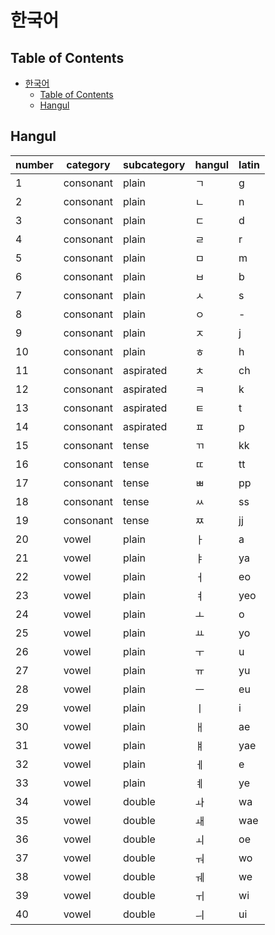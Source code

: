 # 한국어

## Table of Contents

- [한국어](#한국어)
  - [Table of Contents](#table-of-contents)
  - [Hangul](#hangul)

## Hangul

| number | category  | subcategory | hangul | latin |
| ------ | --------- | ----------- | ------ | ----- |
| 1      | consonant | plain       | ㄱ     | g     |
| 2      | consonant | plain       | ㄴ     | n     |
| 3      | consonant | plain       | ㄷ     | d     |
| 4      | consonant | plain       | ㄹ     | r     |
| 5      | consonant | plain       | ㅁ     | m     |
| 6      | consonant | plain       | ㅂ     | b     |
| 7      | consonant | plain       | ㅅ     | s     |
| 8      | consonant | plain       | ㅇ     | -     |
| 9      | consonant | plain       | ㅈ     | j     |
| 10     | consonant | plain       | ㅎ     | h     |
| 11     | consonant | aspirated   | ㅊ     | ch    |
| 12     | consonant | aspirated   | ㅋ     | k     |
| 13     | consonant | aspirated   | ㅌ     | t     |
| 14     | consonant | aspirated   | ㅍ     | p     |
| 15     | consonant | tense       | ㄲ     | kk    |
| 16     | consonant | tense       | ㄸ     | tt    |
| 17     | consonant | tense       | ㅃ     | pp    |
| 18     | consonant | tense       | ㅆ     | ss    |
| 19     | consonant | tense       | ㅉ     | jj    |
| 20     | vowel     | plain       | ㅏ     | a     |
| 21     | vowel     | plain       | ㅑ     | ya    |
| 22     | vowel     | plain       | ㅓ     | eo    |
| 23     | vowel     | plain       | ㅕ     | yeo   |
| 24     | vowel     | plain       | ㅗ     | o     |
| 25     | vowel     | plain       | ㅛ     | yo    |
| 26     | vowel     | plain       | ㅜ     | u     |
| 27     | vowel     | plain       | ㅠ     | yu    |
| 28     | vowel     | plain       | ㅡ     | eu    |
| 29     | vowel     | plain       | ㅣ     | i     |
| 30     | vowel     | plain       | ㅐ     | ae    |
| 31     | vowel     | plain       | ㅒ     | yae   |
| 32     | vowel     | plain       | ㅔ     | e     |
| 33     | vowel     | plain       | ㅖ     | ye    |
| 34     | vowel     | double      | ㅘ     | wa    |
| 35     | vowel     | double      | ㅙ     | wae   |
| 36     | vowel     | double      | ㅚ     | oe    |
| 37     | vowel     | double      | ㅝ     | wo    |
| 38     | vowel     | double      | ㅞ     | we    |
| 39     | vowel     | double      | ㅟ     | wi    |
| 40     | vowel     | double      | ㅢ     | ui    |
